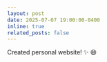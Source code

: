 ```yaml
---
layout: post
date: 2025-07-07 19:00:00-0400
inline: true
related_posts: false
---
```


Created personal website! :sparkles: :smile:
